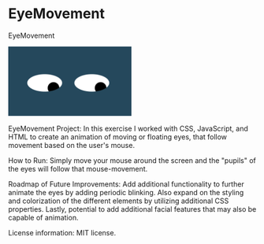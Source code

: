 # EyeMovement
EyeMovement

<img src= "EyeMovement.png" width='250'/>

EyeMovement Project: In this exercise I worked with CSS, JavaScript, and HTML to create an animation of moving or floating eyes, that follow movement based on the user's mouse. 

How to Run: Simply move your mouse around the screen and the "pupils" of the eyes will follow that mouse-movement. 

Roadmap of Future Improvements: Add additional functionality to further animate the eyes by adding periodic blinking. Also expand on the styling and colorization of the different elements by utilizing additional CSS properties. Lastly, potential to add additional facial features that may also be capable of animation. 

License information: MIT license. 
